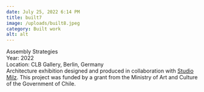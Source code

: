 ```yaml
---
date: July 25, 2022 6:14 PM
title: built7
image: /uploads/built8.jpeg
category: Built work
alt: alt
---
```

Assembly Strategies\
Y﻿ear: 2022\
Location: CLB Gallery, Berlin, Germany\
Architecture exhibition designed and produced in collaboration with [Studio Milz](https://milz.studio/). This project was funded by a grant from the Ministry of Art and Culture of the Government of Chile.